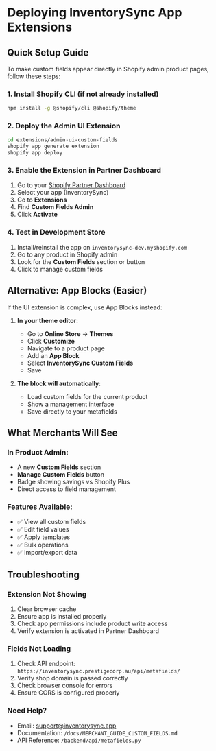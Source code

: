 # Deploying InventorySync App Extensions

## Quick Setup Guide

To make custom fields appear directly in Shopify admin product pages, follow these steps:

### 1. Install Shopify CLI (if not already installed)
```bash
npm install -g @shopify/cli @shopify/theme
```

### 2. Deploy the Admin UI Extension
```bash
cd extensions/admin-ui-custom-fields
shopify app generate extension
shopify app deploy
```

### 3. Enable the Extension in Partner Dashboard
1. Go to your [Shopify Partner Dashboard](https://partners.shopify.com)
2. Select your app (InventorySync)
3. Go to **Extensions**
4. Find **Custom Fields Admin**
5. Click **Activate**

### 4. Test in Development Store
1. Install/reinstall the app on `inventorysync-dev.myshopify.com`
2. Go to any product in Shopify admin
3. Look for the **Custom Fields** section or button
4. Click to manage custom fields

## Alternative: App Blocks (Easier)

If the UI extension is complex, use App Blocks instead:

1. **In your theme editor**:
   - Go to **Online Store** → **Themes**
   - Click **Customize**
   - Navigate to a product page
   - Add an **App Block**
   - Select **InventorySync Custom Fields**
   - Save

2. **The block will automatically**:
   - Load custom fields for the current product
   - Show a management interface
   - Save directly to your metafields

## What Merchants Will See

### In Product Admin:
- A new **Custom Fields** section
- **Manage Custom Fields** button
- Badge showing savings vs Shopify Plus
- Direct access to field management

### Features Available:
- ✅ View all custom fields
- ✅ Edit field values
- ✅ Apply templates
- ✅ Bulk operations
- ✅ Import/export data

## Troubleshooting

### Extension Not Showing
1. Clear browser cache
2. Ensure app is installed properly
3. Check app permissions include product write access
4. Verify extension is activated in Partner Dashboard

### Fields Not Loading
1. Check API endpoint: `https://inventorysync.prestigecorp.au/api/metafields/`
2. Verify shop domain is passed correctly
3. Check browser console for errors
4. Ensure CORS is configured properly

### Need Help?
- Email: support@inventorysync.app
- Documentation: `/docs/MERCHANT_GUIDE_CUSTOM_FIELDS.md`
- API Reference: `/backend/api/metafields.py`
